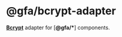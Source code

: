 # @gfa/bcrypt-adapter

[__Bcrypt__](https://github.com/kelektiv/node.bcrypt.js) adapter for [__@gfa/*__] components.
